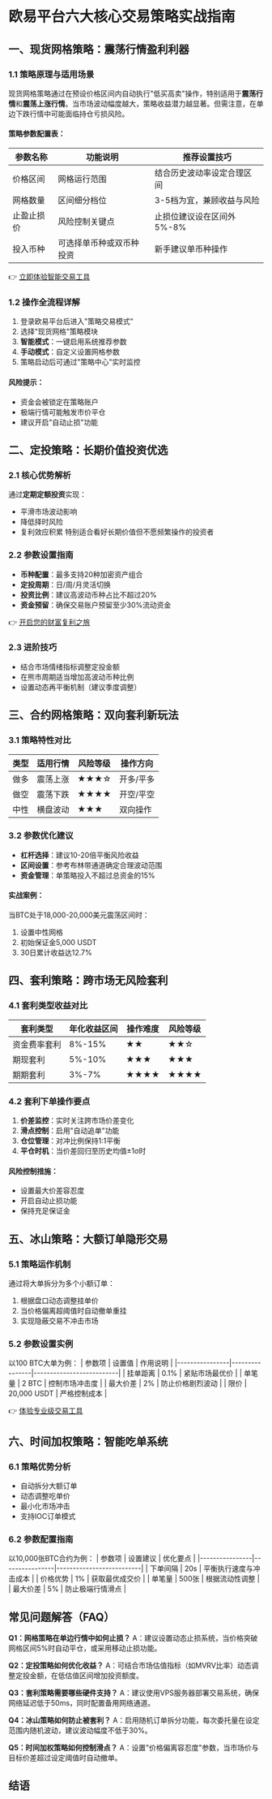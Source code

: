 # 欧易平台六大核心交易策略实战指南

## 一、现货网格策略：震荡行情盈利利器

### 1.1 策略原理与适用场景
现货网格策略通过在预设价格区间内自动执行"低买高卖"操作，特别适用于**震荡行情**和**震荡上涨行情**。当市场波动幅度越大，策略收益潜力越显著。但需注意，在单边下跌行情中可能面临持仓亏损风险。

#### 策略参数配置表：
| 参数名称        | 功能说明                          | 推荐设置技巧                |
|-----------------|-----------------------------------|---------------------------|
| 价格区间        | 网格运行范围                      | 结合历史波动率设定合理区间  |
| 网格数量        | 区间细分档位                      | 3-5档为宜，兼顾收益与风险    |
| 止盈止损价      | 风险控制关键点                    | 止损位建议设在区间外5%-8%   |
| 投入币种        | 可选择单币种或双币种投资          | 新手建议单币种操作          |

👉 [立即体验智能交易工具](https://bit.ly/okx_welcome)

### 1.2 操作全流程详解
1. 登录欧易平台后进入"策略交易模式"
2. 选择"现货网格"策略模块
3. **智能模式**：一键启用系统推荐参数
4. **手动模式**：自定义设置网格参数
5. 策略启动后可通过"策略中心"实时监控

#### 风险提示：
- 资金会被锁定在策略账户
- 极端行情可能触发市价平仓
- 建议开启"自动止损"功能

## 二、定投策略：长期价值投资优选

### 2.1 核心优势解析
通过**定期定额投资**实现：
- 平滑市场波动影响
- 降低择时风险
- 复利效应积累
特别适合看好长期价值但不愿频繁操作的投资者

### 2.2 参数设置指南
- **币种配置**：最多支持20种加密资产组合
- **定投周期**：日/周/月灵活切换
- **投资比例**：建议高波动币种占比不超过20%
- **资金预留**：确保交易账户预留至少30%流动资金

👉 [开启您的财富复利之旅](https://bit.ly/okx_welcome)

### 2.3 进阶技巧
- 结合市场情绪指标调整定投金额
- 在熊市周期适当增加高波动币种比例
- 设置动态再平衡机制（建议季度调整）

## 三、合约网格策略：双向套利新玩法

### 3.1 策略特性对比
| 类型   | 适用行情    | 风险等级 | 操作方向       |
|--------|-------------|----------|----------------|
| 做多   | 震荡上涨    | ★★★☆     | 开多/平多      |
| 做空   | 震荡下跌    | ★★★★     | 开空/平空      |
| 中性   | 横盘波动    | ★★★      | 双向操作       |

### 3.2 参数优化建议
- **杠杆选择**：建议10-20倍平衡风险收益
- **区间设置**：参考布林带通道确定合理波动范围
- **资金管理**：单策略投入不超过总资金的15%

#### 实战案例：
当BTC处于18,000-20,000美元震荡区间时：
1. 设置中性网格
2. 初始保证金5,000 USDT
3. 30日累计收益达12.7%

## 四、套利策略：跨市场无风险套利

### 4.1 套利类型收益对比
| 套利类型   | 年化收益区间 | 操作难度 | 风险等级 |
|------------|--------------|----------|----------|
| 资金费率套利 | 8%-15%       | ★★       | ★★☆      |
| 期现套利     | 5%-10%       | ★★★      | ★★★      |
| 期期套利     | 3%-7%        | ★★★★     | ★★★★     |

### 4.2 套利下单操作要点
1. **价差监控**：实时关注跨市场价差变化
2. **滑点控制**：启用"自动追单"功能
3. **仓位管理**：对冲比例保持1:1平衡
4. **平仓时机**：当价差回归至历史均值±1σ时

#### 风险控制措施：
- 设置最大价差容忍度
- 开启自动止损功能
- 保持充足保证金

## 五、冰山策略：大额订单隐形交易

### 5.1 策略运作机制
通过将大单拆分为多个小额订单：
1. 根据盘口动态调整挂单价
2. 当价格偏离超阈值时自动撤单重挂
3. 实现隐蔽交易不冲击市场

### 5.2 参数设置实例
以100 BTC大单为例：
| 参数项         | 设置值         | 作用说明                 |
|----------------|----------------|--------------------------|
| 挂单距离       | 0.1%           | 紧贴市场最优价           |
| 单笔量         | 2 BTC          | 控制市场冲击度           |
| 最大价差       | 2%             | 防止价格剧烈波动         |
| 限价           | 20,000 USDT    | 严格控制成本             |

👉 [体验专业级交易工具](https://bit.ly/okx_welcome)

## 六、时间加权策略：智能吃单系统

### 6.1 策略优势分析
- 自动拆分大额订单
- 动态调整吃单价
- 最小化市场冲击
- 支持IOC订单模式

### 6.2 参数配置指南
以10,000张BTC合约为例：
| 参数项         | 设置建议       | 优化要点                 |
|----------------|----------------|--------------------------|
| 下单间隔       | 20s            | 平衡执行速度与冲击成本   |
| 价格优势       | 1%             | 获取最优成交价           |
| 单笔量         | 500张          | 根据流动性调整           |
| 最大价差       | 5%             | 防止极端行情滑点         |

## 常见问题解答（FAQ）

**Q1：网格策略在单边行情中如何止损？**
A：建议设置动态止损系统，当价格突破网格区间5%时自动平仓，或采用移动止损功能。

**Q2：定投策略如何优化收益？**
A：可结合市场估值指标（如MVRV比率）动态调整定投金额，在低估值区间增加投资额度。

**Q3：套利策略需要哪些硬件支持？**
A：建议使用VPS服务器部署交易系统，确保网络延迟低于50ms，同时配置备用网络通道。

**Q4：冰山策略如何防止被套利？**
A：启用随机订单拆分功能，每次委托量在设定范围内随机波动，建议波动幅度不低于30%。

**Q5：时间加权策略如何控制滑点？**
A：设置"价格偏离容忍度"参数，当市场价与目标价差超过设定阈值时自动撤单。

## 结语
